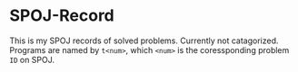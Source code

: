 # SPOJ-Record

This is my SPOJ records of solved problems. Currently not catagorized.
Programs are named by `t<num>`, which `<num>` is the coressponding problem `ID` on SPOJ.
